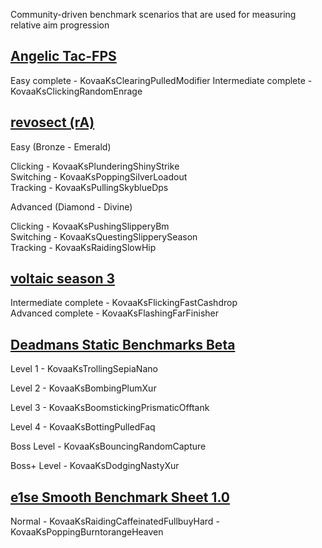 Community-driven benchmark scenarios that are used for measuring relative aim progression

## [Angelic Tac-FPS](https://docs.google.com/spreadsheets/d/1svrLb0RP3-N8D6fTqwhrnZg6DrB1QaPUoQO4PbKM8Iw/edit#gid=1819721167)
Easy complete - KovaaKsClearingPulledModifier
Intermediate complete - KovaaKsClickingRandomEnrage

## [revosect (rA)](http://bit.ly/rAbenchmarks)
Easy (Bronze - Emerald)

Clicking - KovaaKsPlunderingShinyStrike  
Switching - KovaaKsPoppingSilverLoadout  
Tracking - KovaaKsPullingSkyblueDps  

Advanced (Diamond - Divine)

Clicking - KovaaKsPushingSlipperyBm  
Switching - KovaaKsQuestingSlipperySeason    
Tracking - KovaaKsRaidingSlowHip    

## [voltaic season 3](http://bit.ly/VTBenchmarks)
Intermediate complete - KovaaKsFlickingFastCashdrop      
Advanced complete - KovaaKsFlashingFarFinisher    

## [Deadmans Static Benchmarks Beta](https://docs.google.com/spreadsheets/d/1CXpRFmKdAPqvzvsUXjMdMY9uRmesu-3bsNEu-Oismzg/edit#gid=1947681947)
Level 1 - KovaaKsTrollingSepiaNano

Level 2 - KovaaKsBombingPlumXur

Level 3 - KovaaKsBoomstickingPrismaticOfftank

Level 4 - KovaaKsBottingPulledFaq

Boss Level - KovaaKsBouncingRandomCapture

Boss+ Level - KovaaKsDodgingNastyXur

## [e1se Smooth Benchmark Sheet 1.0](https://docs.google.com/spreadsheets/d/1IXyjASZHs8yaVgS_os0wMLuvHIdZ2L8wrah_ShjXQ7w/edit#gid=1975632889)
Normal - KovaaKsRaidingCaffeinatedFullbuyHard - KovaaKsPoppingBurntorangeHeaven







